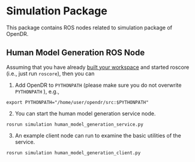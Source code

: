 # Simulation Package

This package contains ROS nodes related to simulation package of OpenDR.

## Human Model Generation ROS Node
Assuming that you have already [built your workspace](../../README.md) and started roscore (i.e., just run `roscore`), then you can 


1. Add OpenDR to `PYTHONPATH` (please make sure you do not overwrite `PYTHONPATH` ), e.g.,
```shell
export PYTHONPATH="/home/user/opendr/src:$PYTHONPATH"
```

2. You can start the human model generation service node. 

```shell
rosrun simulation human_model_generation_service.py
```

3. An example client node can run to examine the basic utilities of the service.
```shell
rosrun simulation human_model_generation_client.py
```
